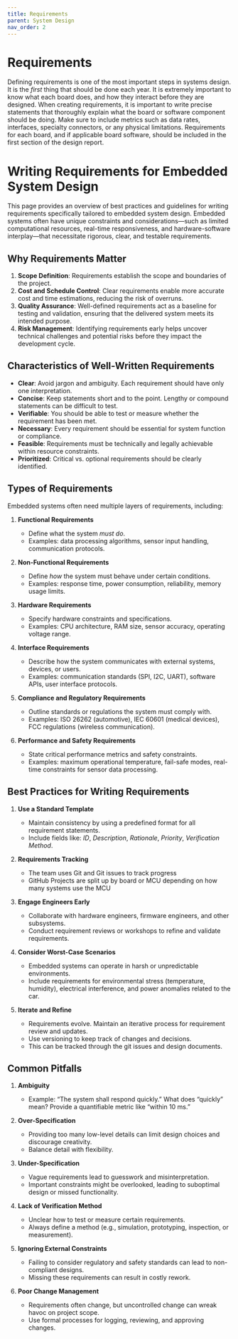 ```yaml
---
title: Requirements
parent: System Design
nav_order: 2
---
```


# Requirements
Defining requirements is one of the most important steps in systems design. It is the *first* thing that should be done each year. It is extremely important to know what each board does, and how they interact before they are designed. When creating requirements, it is important to write precise statements that thoroughly explain what the board or software component should be doing. Make sure to include metrics such as data rates, interfaces, specialty connectors, or any physical limitations. Requirements for each board, and if applicable board software, should be included in the first section of the design report.

# Writing Requirements for Embedded System Design

This page provides an overview of best practices and guidelines for writing requirements specifically tailored to embedded system design. Embedded systems often have unique constraints and considerations—such as limited computational resources, real-time responsiveness, and hardware-software interplay—that necessitate rigorous, clear, and testable requirements.

## Why Requirements Matter
1. **Scope Definition**: Requirements establish the scope and boundaries of the project.  
2. **Cost and Schedule Control**: Clear requirements enable more accurate cost and time estimations, reducing the risk of overruns.  
3. **Quality Assurance**: Well-defined requirements act as a baseline for testing and validation, ensuring that the delivered system meets its intended purpose.  
4. **Risk Management**: Identifying requirements early helps uncover technical challenges and potential risks before they impact the development cycle.  

## Characteristics of Well-Written Requirements
- **Clear**: Avoid jargon and ambiguity. Each requirement should have only one interpretation.  
- **Concise**: Keep statements short and to the point. Lengthy or compound statements can be difficult to test.  
- **Verifiable**: You should be able to test or measure whether the requirement has been met.  
- **Necessary**: Every requirement should be essential for system function or compliance.  
- **Feasible**: Requirements must be technically and legally achievable within resource constraints.  
- **Prioritized**: Critical vs. optional requirements should be clearly identified.  


## Types of Requirements
Embedded systems often need multiple layers of requirements, including:

1. **Functional Requirements**  
   - Define what the system *must do*.  
   - Examples: data processing algorithms, sensor input handling, communication protocols.

2. **Non-Functional Requirements**  
   - Define *how* the system must behave under certain conditions.  
   - Examples: response time, power consumption, reliability, memory usage limits.

3. **Hardware Requirements**  
   - Specify hardware constraints and specifications.  
   - Examples: CPU architecture, RAM size, sensor accuracy, operating voltage range.

4. **Interface Requirements**  
   - Describe how the system communicates with external systems, devices, or users.  
   - Examples: communication standards (SPI, I2C, UART), software APIs, user interface protocols.

5. **Compliance and Regulatory Requirements**  
   - Outline standards or regulations the system must comply with.  
   - Examples: ISO 26262 (automotive), IEC 60601 (medical devices), FCC regulations (wireless communication).

6. **Performance and Safety Requirements**  
   - State critical performance metrics and safety constraints.  
   - Examples: maximum operational temperature, fail-safe modes, real-time constraints for sensor data processing.

## Best Practices for Writing Requirements
1. **Use a Standard Template**  
   - Maintain consistency by using a predefined format for all requirement statements.  
   - Include fields like: *ID*, *Description*, *Rationale*, *Priority*, *Verification Method*.

2. **Requirements Tracking**  
   - The team uses Git and Git issues to track progress
   - GitHub Projects are split up by board or MCU depending on how many systems use the MCU

3. **Engage Engineers Early**  
   - Collaborate with hardware engineers, firmware engineers, and other subsystems.
   - Conduct requirement reviews or workshops to refine and validate requirements.

4. **Consider Worst-Case Scenarios**  
   - Embedded systems can operate in harsh or unpredictable environments.  
   - Include requirements for environmental stress (temperature, humidity), electrical interference, and power anomalies related to the car.

5. **Iterate and Refine**  
   - Requirements evolve. Maintain an iterative process for requirement review and updates.  
   - Use versioning to keep track of changes and decisions.
   - This can be tracked through the git issues and design documents.

## Common Pitfalls
1. **Ambiguity**  
   - Example: “The system shall respond quickly.” What does “quickly” mean? Provide a quantifiable metric like “within 10 ms.”  

2. **Over-Specification**  
   - Providing too many low-level details can limit design choices and discourage creativity.  
   - Balance detail with flexibility.

3. **Under-Specification**  
   - Vague requirements lead to guesswork and misinterpretation.  
   - Important constraints might be overlooked, leading to suboptimal design or missed functionality.

4. **Lack of Verification Method**  
   - Unclear how to test or measure certain requirements.  
   - Always define a method (e.g., simulation, prototyping, inspection, or measurement).

5. **Ignoring External Constraints**  
   - Failing to consider regulatory and safety standards can lead to non-compliant designs.  
   - Missing these requirements can result in costly rework.

6. **Poor Change Management**  
   - Requirements often change, but uncontrolled change can wreak havoc on project scope.  
   - Use formal processes for logging, reviewing, and approving changes.